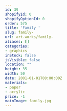 ```yaml
---
id: 39
shopifyId: 0
shopifyOptionId: 0
order: 575
title: 'Family '
slug: family-
url: art-works/family-
aliases: []
categories:
- graphics
inStock: false
isVisible: false
location: ""
height: 35
width: 50
date: 2001-01-01T00:00:00Z
materials:
- paper
- acrylic
price: -1
mainImage: family.jpg
---
```


